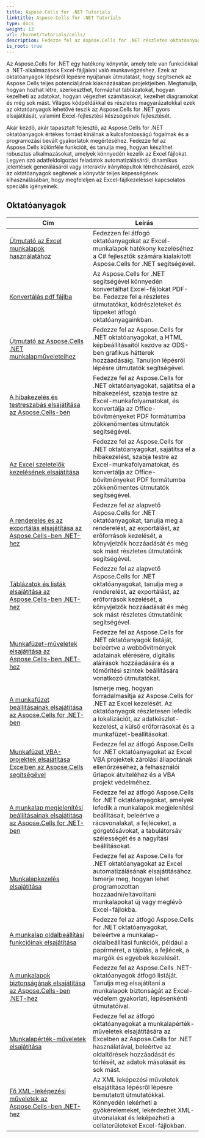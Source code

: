 ```yaml
---
title: Aspose.Cells for .NET Tutorials
linktitle: Aspose.Cells for .NET Tutorials
type: docs
weight: 13
url: /hu/net/tutorials/cells/
description: Fedezze fel az Aspose.Cells for .NET részletes oktatóanyagait és kódrészleteit, amelyek lefedik az Excel-táblázatok létrehozását, szerkesztését, konvertálását, nyomtatását és kezelését.
is_root: true
---
```


Az Aspose.Cells for .NET egy hatékony könyvtár, amely tele van funkciókkal a .NET-alkalmazások Excel-fájljaival való munkavégzéshez. Ezek az oktatóanyagok lépésről lépésre nyújtanak útmutatást, hogy segítsenek az Aspose.Cells teljes potenciáljának kiaknázásában projektjeiben. Megtanulja, hogyan hozhat létre, szerkeszthet, formázhat táblázatokat, hogyan kezelheti az adatokat, hogyan végezhet számításokat, kezelhet diagramokat és még sok mást. Világos kódpéldákkal és részletes magyarázatokkal ezek az oktatóanyagok lehetővé teszik az Aspose.Cells for .NET gyors elsajátítását, valamint Excel-fejlesztési készségeinek fejlesztését.

Akár kezdő, akár tapasztalt fejlesztő, az Aspose.Cells for .NET oktatóanyagok értékes forrást kínálnak a kulcsfontosságú fogalmak és a programozási bevált gyakorlatok megértéséhez. Fedezze fel az Aspose.Cells különféle funkcióit, és tanulja meg, hogyan készíthet robusztus alkalmazásokat, amelyek könnyedén kezelik az Excel fájlokat. Legyen szó adatfeldolgozási feladatok automatizálásáról, dinamikus jelentések generálásáról vagy interaktív irányítópultok létrehozásáról, ezek az oktatóanyagok segítenek a könyvtár teljes képességének kihasználásában, hogy megfeleljen az Excel-fájlkezeléssel kapcsolatos speciális igényeinek.

## Oktatóanyagok
| Cím | Leírás |
| --- | --- |
| [Útmutató az Excel munkalapok használatához](./guide-to-working-with-excel-worksheets/) | Fedezzen fel átfogó oktatóanyagokat az Excel-munkalapok hatékony kezeléséhez a C# fejlesztők számára kialakított Aspose.Cells for .NET segítségével. |
| [Konvertálás pdf fájlba](./conversion-to-pdf-file/) | Az Aspose.Cells for .NET segítségével könnyedén konvertálhat Excel-fájlokat PDF-be. Fedezze fel a részletes útmutatókat, kódrészleteket és tippeket átfogó oktatóanyagainkban. |
| [Útmutató az Aspose.Cells .NET munkalapműveleteihez](./guide-worksheet-operations/) | Fedezze fel az Aspose.Cells for .NET oktatóanyagokat, a HTML képbeállításaitól kezdve az ODS-ben grafikus hátterek hozzáadásáig. Tanuljon lépésről lépésre útmutatók segítségével. |
| [A hibakezelés és testreszabás elsajátítása az Aspose.Cells-ben](./mastering-error-handling-and-customization/) | Fedezze fel az Aspose.Cells for .NET oktatóanyagokat, sajátítsa el a hibakezelést, szabja testre az Excel-munkafolyamatokat, és konvertálja az Office-bővítményeket PDF formátumba zökkenőmentes útmutatók segítségével. |
| [Az Excel szeletelők kezelésének elsajátítása](./mastering-excel-slicers-management/) | Fedezze fel az Aspose.Cells for .NET oktatóanyagokat, sajátítsa el a hibakezelést, szabja testre az Excel-munkafolyamatokat, és konvertálja az Office-bővítményeket PDF formátumba zökkenőmentes útmutatók segítségével. |
| [A renderelés és az exportálás elsajátítása az Aspose.Cells-ben .NET-hez](./mastering-rendering-and-exporting/) | Fedezze fel az alapvető Aspose.Cells for .NET oktatóanyagokat, tanulja meg a renderelést, az exportálást, az erőforrások kezelését, a könyvjelzők hozzáadását és még sok mást részletes útmutatóink segítségével. |
| [Táblázatok és listák elsajátítása az Aspose.Cells-ben .NET-hez](./mastering-tables-and-lists/) | Fedezze fel az alapvető Aspose.Cells for .NET oktatóanyagokat, tanulja meg a renderelést, az exportálást, az erőforrások kezelését, a könyvjelzők hozzáadását és még sok mást részletes útmutatóink segítségével. |
| [Munkafüzet-műveletek elsajátítása az Aspose.Cells-ben .NET-hez](./mastering-workbook-operations/) | Fedezze fel az Aspose.Cells for .NET oktatóanyagok listáját, beleértve a webbővítmények adatainak elérésére, digitális aláírások hozzáadására és a tömörítési szintek beállítására vonatkozó útmutatókat. |
| [A munkafüzet beállításainak elsajátítása az Aspose.Cells for .NET-ben](./mastering-workbook-settings/) | Ismerje meg, hogyan forradalmasítja az Aspose.Cells for .NET az Excel kezelését. Az oktatóanyagok részletesen lefedik a lokalizációt, az adatkészlet-kezelést, a külső erőforrásokat és a munkafüzet-beállításokat. |
| [Munkafüzet VBA-projektek elsajátítása Excelben az Aspose.Cells segítségével](./mastering-workbook-vba-project/) | Fedezze fel az átfogó Aspose.Cells for .NET oktatóanyagokat az Excel VBA projektek zárolási állapotának ellenőrzéséhez, a felhasználói űrlapok átviteléhez és a VBA projekt védelméhez. |
| [A munkalap megjelenítési beállításainak elsajátítása az Aspose.Cells for .NET-ben](./mastering-worksheet-display-settings/) | Fedezze fel az átfogó Aspose.Cells for .NET oktatóanyagokat, amelyek lefedik a munkalapok megjelenítési beállításait, beleértve a rácsvonalakat, a fejléceket, a görgetősávokat, a tabulátorsáv szélességét és a nagyítási beállításokat. |
| [Munkalapkezelés elsajátítása](./mastering-worksheet-management/) | Fedezze fel az Aspose.Cells for .NET oktatóanyagokat az Excel automatizálásának elsajátításához. Ismerje meg, hogyan lehet programozottan hozzáadni/eltávolítani munkalapokat új vagy meglévő Excel-fájlokba. |
| [A munkalap oldalbeállítási funkcióinak elsajátítása](./mastering-worksheet-page-setup-features/) | Fedezze fel az átfogó Aspose.Cells for .NET oktatóanyagokat, beleértve a munkalap-oldalbeállítási funkciók, például a papírméret, a tájolás, a fejlécek, a margók és egyebek kezelését. |
| [A munkalapok biztonságának elsajátítása az Aspose.Cells-ben .NET-hez](./mastering-worksheet-security/) | Fedezze fel az Aspose.Cells .NET-oktatóanyagok átfogó listáját. Tanulja meg elsajátítani a munkalapok biztonságát az Excel-védelem gyakorlati, lépésenkénti útmutatóival. |
| [Munkalapérték-műveletek elsajátítása](./mastering-worksheet-value-operations/) | Fedezze fel az átfogó oktatóanyagokat a munkalapérték-műveletek elsajátítására az Excelben az Aspose.Cells for .NET használatával, beleértve az oldaltörések hozzáadását és törlését, az adatok másolását és sok mást. |
| [Fő XML-leképezési műveletek az Aspose.Cells-ben .NET-hez](./master-xml-map-operations/) | Az XML leképezési műveletek elsajátítása lépésről lépésre bemutatott útmutatókkal. Könnyedén lekérheti a gyökérelemeket, lekérdezhet XML-útvonalakat és leképezheti a cellaterületeket Excel-fájlokban. |
